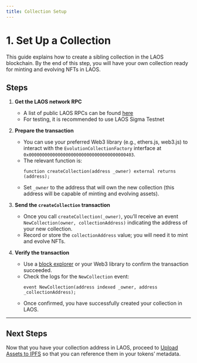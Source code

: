 ```yaml
---
title: Collection Setup
---
```


<!--
File 1: set-up-collection.md
-->

# 1. Set Up a Collection

This guide explains how to create a sibling collection in the LAOS blockchain. By the end of this step, you will have your own collection ready for minting and evolving NFTs in LAOS.

## Steps

1. **Get the LAOS network RPC**

   - A list of public LAOS RPCs can be found [here](/learn/introduction/laos-and-its-testnet)
   - For testing, it is recommended to use LAOS Sigma Testnet

2. **Prepare the transaction**

   - You can use your preferred Web3 library (e.g., ethers.js, web3.js) to interact with the `EvolutionCollectionFactory` interface at
     `0x0000000000000000000000000000000000000403`.
   - The relevant function is:
     ```solidity
     function createCollection(address _owner) external returns (address);
     ```
   - Set `_owner` to the address that will own the new collection (this address will be capable of minting and evolving assets).

3. **Send the `createCollection` transaction**

   - Once you call `createCollection(_owner)`, you’ll receive an event `NewCollection(owner, collectionAddress)` indicating the address of your new collection.
   - Record or store the `collectionAddress` value; you will need it to mint and evolve NFTs.

4. **Verify the transaction**
   - Use a [block explorer](https://sigma.explorer.laosnetwork.io/) or your Web3 library to confirm the transaction succeeded.
   - Check the logs for the `NewCollection` event:
     ```text
     event NewCollection(address indexed _owner, address _collectionAddress);
     ```
   - Once confirmed, you have successfully created your collection in LAOS.

---

## Next Steps

Now that you have your collection address in LAOS, proceed to [Upload Assets to IPFS](../upload-ipfs.md) so that you can reference them in your tokens’ metadata.
